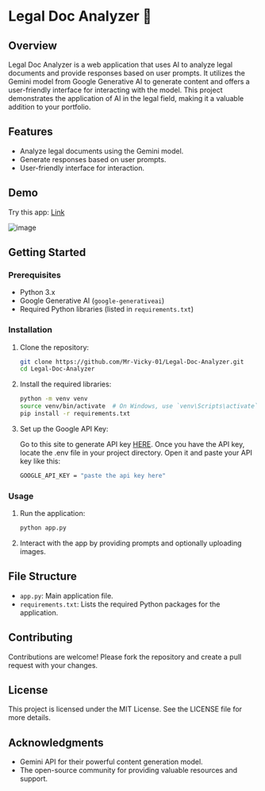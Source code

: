 # Legal Doc Analyzer 📄

## Overview

Legal Doc Analyzer is a web application that uses AI to analyze legal documents and provide responses based on user prompts. It utilizes the Gemini model from Google Generative AI to generate content and offers a user-friendly interface for interacting with the model. This project demonstrates the application of AI in the legal field, making it a valuable addition to your portfolio.

## Features

- Analyze legal documents using the Gemini model.
- Generate responses based on user prompts.
- User-friendly interface for interaction.

## Demo

Try this app: [Link](https://huggingface.co/spaces/Mr-Vicky-01/Legal-Doc-Analyzer)

![image](https://github.com/Mr-Vicky-01/Legal-Doc-Analyzer/assets/143078285/ab6d6be4-8146-4203-ab50-656078d30b2c)


## Getting Started

### Prerequisites

- Python 3.x
- Google Generative AI (`google-generativeai`)
- Required Python libraries (listed in `requirements.txt`)

### Installation

1. Clone the repository:
    ```bash
    git clone https://github.com/Mr-Vicky-01/Legal-Doc-Analyzer.git
    cd Legal-Doc-Analyzer
    ```

2. Install the required libraries:
    ```bash
    python -m venv venv
    source venv/bin/activate  # On Windows, use `venv\Scripts\activate`
    pip install -r requirements.txt
    ```

3. Set up the Google API Key:

    Go to this site to generate API key [HERE](https://aistudio.google.com). Once you have the API key, locate the .env file in your project directory. Open it and paste your API key like this:
    ```bash
    GOOGLE_API_KEY = "paste the api key here"
    ```

### Usage

1. Run the application:
    ```bash
    python app.py
    ```

2. Interact with the app by providing prompts and optionally uploading images.

## File Structure

- `app.py`: Main application file.
- `requirements.txt`: Lists the required Python packages for the application.

## Contributing

Contributions are welcome! Please fork the repository and create a pull request with your changes.

## License

This project is licensed under the MIT License. See the LICENSE file for more details.

## Acknowledgments

- Gemini API for their powerful content generation model.
- The open-source community for providing valuable resources and support.
